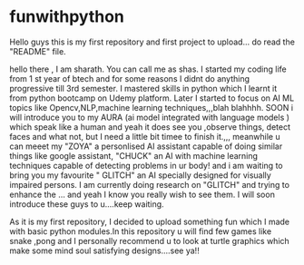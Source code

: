 # funwithpython
Hello guys this is my first repository and first project to upload...  do read the "README" file.


hello there , I am sharath. You can call me as shas. I started my coding life from 1 st year of btech and for some reasons I didnt do anything progressive till 3rd semester. I mastered skills in python which I learnt it from python bootcamp on Udemy platform. Later I started to focus on AI ML topics like Opencv,NLP,machine learning techniques,,,blah blahhhh. SOON i will introduce you to my AURA (ai model integrated with language models ) which speak like a human and yeah it does see you ,observe things, detect faces and what not, but I need a little bit timee to finish it.,,, meanwhile u can meeet my "ZOYA" a personlised AI assistant capable of doing similar things like google assistant, "CHUCK" an AI with machine learning techniques capable of detecting problems in ur body! and i am waiting to bring you my favourite " GLITCH" an AI specially designed for visually impaired persons. I am currently doing research on "GLITCH" and trying to enhance the ... and yeah I know you really wish to see them. I will soon introduce these guys to u....keep waiting.

As it is my first repository, I decided to upload something fun which I made with basic python modules.In this repository u will find few games like snake ,pong and I personally recommend u to look at turtle graphics which make some mind soul satisfying designs....see ya!!
